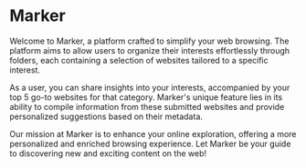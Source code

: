 # Marker

Welcome to Marker, a platform crafted to simplify your web browsing. The platform aims to allow users to organize their interests effortlessly through folders, each containing a selection of websites tailored to a specific interest.

As a user, you can share insights into your interests, accompanied by your top 5 go-to websites for that category. Marker's unique feature lies in its ability to compile information from these submitted websites and provide personalized suggestions based on their metadata.

Our mission at Marker is to enhance your online exploration, offering a more personalized and enriched browsing experience. Let Marker be your guide to discovering new and exciting content on the web!
